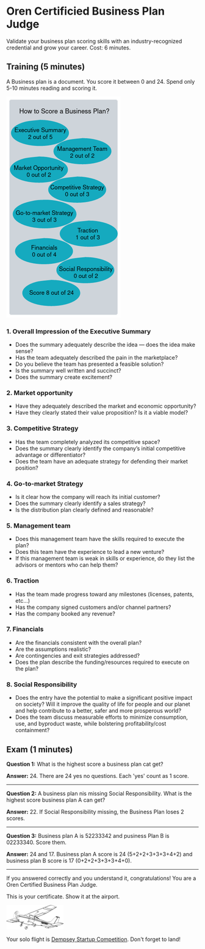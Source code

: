 # Oren Certificied Business Plan Judge

Validate your business plan scoring skills with an industry-recognized credential and grow your career.  Cost: 6 minutes.

## Training (5 minutes)

A Business plan is a document. You score it between 0 and 24. Spend only 5-10 minutes reading and scoring it.

![score](how-to-score-a-business-plan.png)

### 1. Overall Impression of the Executive Summary
* Does the summary adequately describe the idea — does the idea make sense?
* Has the team adequately described the pain in the marketplace?
* Do you believe the team has presented a feasible solution?
* Is the summary well written and succinct?
* Does the summary create excitement?

### 2. Market opportunity
* Have they adequately described the market and economic opportunity?
* Have they clearly stated their value proposition? Is it a viable model?

### 3. Competitive Strategy
* Has the team completely analyzed its competitive space?
* Does the summary clearly identify the company’s initial competitive advantage or differentiator?
* Does the team have an adequate strategy for defending their market position?

### 4. Go-to-market Strategy
* Is it clear how the company will reach its initial customer?
* Does the summary clearly identify a sales strategy?
* Is the distribution plan clearly defined and reasonable?

### 5. Management team
* Does this management team have the skills required to execute the plan?
* Does this team have the experience to lead a new venture?
* If this management team is weak in skills or experience, do they list the advisors or mentors who can help them?

### 6. Traction
* Has the team made progress toward any milestones (licenses, patents, etc…)
* Has the company signed customers and/or channel partners?
* Has the company booked any revenue?

### 7. Financials
* Are the financials consistent with the overall plan?
* Are the assumptions realistic?
* Are contingencies and exit strategies addressed?
* Does the plan describe the funding/resources required to execute on the plan?

### 8. Social Responsibility
* Does the entry have the potential to make a significant positive impact on society? Will it improve the quality of life for people and our planet and help contribute to a better, safer and more prosperous world?
* Does the team discuss measurable efforts to minimize consumption, use, and byproduct waste, while bolstering profitability/cost containment?

## Exam (1 minutes)

**Question 1:** What is the highest score a business plan cat get?

**Answer:** 24. There are 24 yes no questions. Each 'yes' count as 1 score.

---

**Question 2:** A business plan nis missing Social Responsibility. What is the highest score business plan A can get?

**Answer:** 22. If Social Responsibility missing, the Business Plan loses 2 scores.

---

**Question 3:** Business plan A is 52233342 and pusiness Plan B is 02233340. Score them.

**Answer:** 24 and 17. Business plan A score is 24 (5+2+2+3+3+3+4+2) and business plan B score is 17 (0+2+2+3+3+3+4+0).

---

If you answered correctly and you understand it, congratulations! You are a Oren Certified Business Plan Judge.

This is your certificate. Show it at the airport.

![score](business-plan-judge-certificate.png)

Your solo flight is [Dempsey Startup Competition](https://foster.uw.edu/centers/buerk-ctr-entrepreneurship/entrepreneurship-competitions/dempsey-startup-competition/). Don't forget to land!
